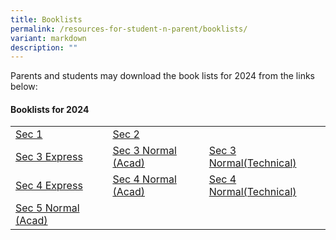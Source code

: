 ```yaml
---
title: Booklists
permalink: /resources-for-student-n-parent/booklists/
variant: markdown
description: ""
---
```

Parents and students may download the book lists for 2024 from the links below:

#### **Booklists for 2024**

| |  |  |
|-|-|-|
|[Sec 1](/files/Forparents/Booklists/booklist_2024_sec1.pdf) | [Sec 2](/files/Forparents/Booklists/booklist_2024_sec2.pdf)  |  |
| [Sec 3 Express](/files/Forparents/Booklists/booklist_2024_sec3exp.pdf) | [Sec 3 Normal (Acad)](/files/Forparents/Booklists/booklist_2024_sec3na.pdf) | [Sec 3 Normal(Technical)](/files/Forparents/Booklists/booklist_2024_sec3nt.pdf) | 
|[Sec 4 Express](/files/Forparents/Booklists/booklist_2024_sec4exp.pdf)| [Sec 4 Normal (Acad)](/files/Forparents/Booklists/booklist_2024_sec4na.pdf) | [Sec 4 Normal(Technical)](/files/Forparents/Booklists/booklist_2024_sec4nt.pdf) | 
| [Sec 5 Normal (Acad)](/files/Forparents/Booklists/booklist_2024_sec5na.pdf) | ||